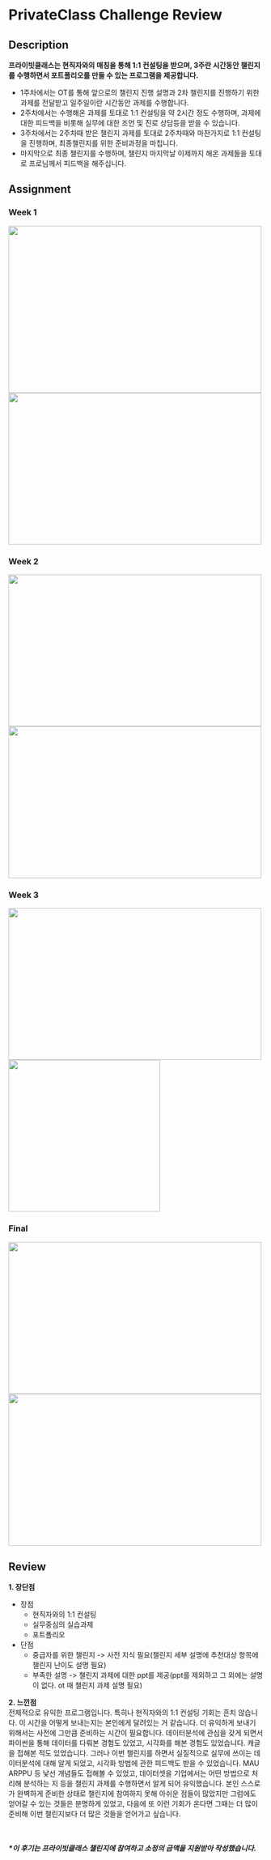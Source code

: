 # PrivateClass Challenge Review

## Description
<b>프라이빗클래스는 현직자와의 매칭을 통해 1:1 컨설팅을 받으며, 3주란 시간동안 챌린지를 수행하면서 포트폴리오를 만들 수 있는 프로그램을 제공합니다.</b>
+ 1주차에서는 OT를 통해 앞으로의 챌린지 진행 설명과 2차 챌린지를 진행하기 위한 과제를 전달받고 일주일이란 시간동안 과제를 수행합니다.
+ 2주차에서는 수행해온 과제를 토대로 1:1 컨설팅을 약 2시간 정도 수행하며, 과제에 대한 피드백을 비롯해 실무에 대한 조언 및 진로 상담등을 받을 수 있습니다.
+ 3주차에서는 2주차때 받은 챌린지 과제를 토대로 2주차때와 마찬가지로 1:1 컨설팅을 진행하며, 최종챌린지를 위한 준비과정을 마칩니다.
+ 마지막으로 최종 챌린지를 수행하며, 챌린지 마지막날 이제까지 해온 과제들을 토대로 프로님께서 피드백을 해주십니다.

## Assignment
### Week 1
<img src="https://user-images.githubusercontent.com/83554018/155817813-2fccb57c-31c9-40f6-8b43-c44932c1e674.png" width="500" height="330"> <img src="https://user-images.githubusercontent.com/83554018/155818619-2b5eaca4-50ca-4a86-8ff7-2726d37dc783.png" width="500" height="300">

### Week 2
<img src="https://user-images.githubusercontent.com/83554018/155816700-665ff336-3de7-40dd-9a1a-b262d7151cd7.png" width="500" height="300"> <img src="https://user-images.githubusercontent.com/83554018/155816924-2fd227c4-e836-4060-8572-b183f35a1954.png" width="500" height="300">

### Week 3
<img src="https://user-images.githubusercontent.com/83554018/155817173-13505127-7cfb-49d7-b20e-be66491417dc.png" width="500" height="300"> <img src="https://user-images.githubusercontent.com/83554018/155817272-352ac96c-723f-4fe0-a0e0-c83d319698cb.png" width="300" height="300">

### Final
<img src="https://user-images.githubusercontent.com/83554018/155817670-9ca07033-abc7-44c7-855e-5b138e258dc1.png" width="500" height="300"> <img src="https://user-images.githubusercontent.com/83554018/155817727-9eda9056-4b82-4bc6-b8c9-658442d927fb.png" width="500" height="300">

## Review
<b>1. 장단점</b>
  + 장점
    * 현직자와의 1:1 컨설팅
    * 실무중심의 실습과제
    * 포트폴리오
  + 단점
    * 중급자를 위한 챌린지 -> 사전 지식 필요(챌린지 세부 설명에 추천대상 항목에 챌린지 난이도 설명 필요)
    * 부족한 설명 -> 챌린지 과제에 대한 ppt를 제공(ppt를 제외하고 그 외에는 설명이 없다. ot 때 챌린지 과제 설명 필요)

<b>2. 느낀점</b><br>
전체적으로 유익한 프로그램입니다. 특히나 현직자와의 1:1 컨설팅 기회는 흔치 않습니다. 이 시간을 어떻게 보내는지는 본인에게 달려있는 거 같습니다. 더 유익하게 보내기 위해서는 사전에 그만큼 준비하는 시간이 필요합니다. 데이터분석에 관심을 갖게 되면서 파이썬을 통해 데이터를 다뤄본 경험도 있었고, 시각화를 해본 경험도 있었습니다. 캐글을 접해본 적도 있었습니다. 그러나 이번 챌린지를 하면서 실질적으로 실무에 쓰이는 데이터분석에 대해 알게 되었고, 시각화 방법에 관한 피드백도 받을 수 있었습니다. MAU ARPPU 등 낯선 개념들도 접해볼 수 있었고, 데이터셋을 기업에서는 어떤 방법으로 처리해 분석하는 지 등을 챌린지 과제를 수행하면서 알게 되어 유익했습니다. 본인 스스로가 완벽하게 준비한 상태로 챌린지에 참여하지 못해 아쉬운 점들이 많았지만 그럼에도 얻어갈 수 있는 것들은 분명하게 있었고, 다음에 또 이런 기회가 온다면 그때는 더 많이 준비해 이번 챌린지보다 더 많은 것들을 얻어가고 싶습니다.  



<br><br>
<b><i>*이 후기는 프라이빗클래스 챌린지에 참여하고 소정의 금액을 지원받아 작성했습니다.</i></b>






